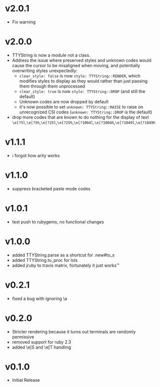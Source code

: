 # v2.0.1
- Fix warning

# v2.0.0
- TTYString is now a module not a class.
- Address the issue where preserved styles and unknown codes would cause the cursor to be misaligned when moving, and potentially overwriting styles unexpectedly:
  - `clear_style: false` is now `style: TTYString::RENDER`, which modifies styles to display as they would rather than just passing them through them unprocessed
  - `clear_style: true` is now `style: TTYString::DROP` (and still the default)
  - Unknown codes are now dropped by default
  - it's now possible to set `unknown: TTYString::RAISE` to raise on unrecognized CSI codes (`unknown: TTYString::DROP` is the default)
- drop more codes that are known to do nothing for the display of text `\e[?5l`,`\e[?5h`,`\e[?25l`,`\e[?25h`,`\e[?1004l`,`\e[?1004h`,`\e[?1049l`,`\e[?1049h`

# v1.1.1
- i forgot how arity works

# v1.1.0
- suppress bracketed paste mode codes

# v1.0.1
- test push to rubygems, no functional changes

# v1.0.0
- added TTYString.parse as a shortcut for .new#to_s
- added TTYString.to_proc for lols
- added jruby to travis matrix, fortunately it just works™

# v0.2.1
- fixed a bug with ignoring \a

# v0.2.0
- Stricter rendering because it turns out terminals are randomly permissive
- removed support for ruby 2.3
- added \e[S and \e[T handling

# v0.1.0
- Initial Release
